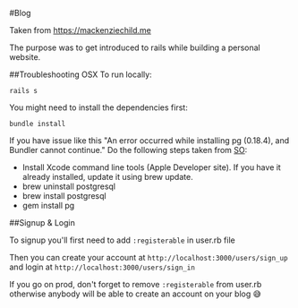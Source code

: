 #Blog

Taken from https://mackenziechild.me

The purpose was to get introduced to rails while building a personal website.


##Troubleshooting OSX
To run locally:

`rails s`

You might need to install the dependencies first:

`bundle install`

If you have issue like this "An error occurred while installing pg (0.18.4), and Bundler cannot continue." Do the following steps taken from [SO]:

- Install Xcode command line tools (Apple Developer site). If you have it already installed, update it using brew update.
- brew uninstall postgresql
- brew install postgresql
- gem install pg

##Signup & Login

To signup you'll first need to add `:registerable` in user.rb file

Then you can create your account at `http://localhost:3000/users/sign_up` and login at `http://localhost:3000/users/sign_in`

If you go on prod, don't forget to remove `:registerable` from user.rb otherwise anybody will be able to create an account on your blog :sweat_smile:



   [SO]: <http://stackoverflow.com/questions/30162572/error-message-make-sure-that-gem-install-pg-v-0-18-1-succeeds-before-bundl>
